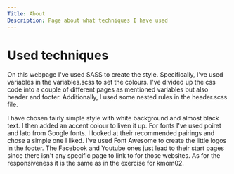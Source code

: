 ```yaml
---
Title: About
Description: Page about what techniques I have used
---
```


Used techniques 
==================

On this webpage I've used SASS to create the style. Specifically, I've used variables in the variables.scss to set the colours. I've divided up the css code into a couple of different pages as mentioned variables but also header and footer. Additionally, I used some nested rules in the header.scss file.  

I have chosen fairly simple style with white background and almost black text. I then added an accent colour to liven it up. For fonts I've used poiret and lato from Google fonts. I looked at their recommended pairings and chose a simple one I liked. I've used Font Awesome to create the little logos in the footer. The Facebook and Youtube ones just lead to their start pages since there isn't any specific page to link to for those websites. As for the responsiveness it is the same as in the exercise for kmom02. 

